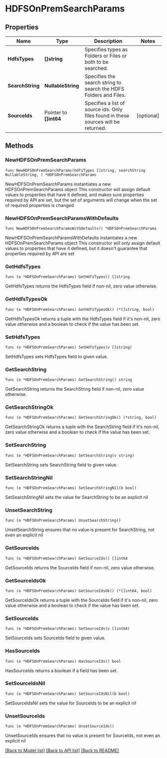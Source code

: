 # HDFSOnPremSearchParams

## Properties

Name | Type | Description | Notes
------------ | ------------- | ------------- | -------------
**HdfsTypes** | **[]string** | Specifies types as Folders or Files or both to be searched. | 
**SearchString** | **NullableString** | Specifies the search string to search the HDFS Folders and Files. | 
**SourceIds** | Pointer to **[]int64** | Specifies a list of source ids. Only files found in these sources will be returned. | [optional] 

## Methods

### NewHDFSOnPremSearchParams

`func NewHDFSOnPremSearchParams(hdfsTypes []string, searchString NullableString, ) *HDFSOnPremSearchParams`

NewHDFSOnPremSearchParams instantiates a new HDFSOnPremSearchParams object
This constructor will assign default values to properties that have it defined,
and makes sure properties required by API are set, but the set of arguments
will change when the set of required properties is changed

### NewHDFSOnPremSearchParamsWithDefaults

`func NewHDFSOnPremSearchParamsWithDefaults() *HDFSOnPremSearchParams`

NewHDFSOnPremSearchParamsWithDefaults instantiates a new HDFSOnPremSearchParams object
This constructor will only assign default values to properties that have it defined,
but it doesn't guarantee that properties required by API are set

### GetHdfsTypes

`func (o *HDFSOnPremSearchParams) GetHdfsTypes() []string`

GetHdfsTypes returns the HdfsTypes field if non-nil, zero value otherwise.

### GetHdfsTypesOk

`func (o *HDFSOnPremSearchParams) GetHdfsTypesOk() (*[]string, bool)`

GetHdfsTypesOk returns a tuple with the HdfsTypes field if it's non-nil, zero value otherwise
and a boolean to check if the value has been set.

### SetHdfsTypes

`func (o *HDFSOnPremSearchParams) SetHdfsTypes(v []string)`

SetHdfsTypes sets HdfsTypes field to given value.


### GetSearchString

`func (o *HDFSOnPremSearchParams) GetSearchString() string`

GetSearchString returns the SearchString field if non-nil, zero value otherwise.

### GetSearchStringOk

`func (o *HDFSOnPremSearchParams) GetSearchStringOk() (*string, bool)`

GetSearchStringOk returns a tuple with the SearchString field if it's non-nil, zero value otherwise
and a boolean to check if the value has been set.

### SetSearchString

`func (o *HDFSOnPremSearchParams) SetSearchString(v string)`

SetSearchString sets SearchString field to given value.


### SetSearchStringNil

`func (o *HDFSOnPremSearchParams) SetSearchStringNil(b bool)`

 SetSearchStringNil sets the value for SearchString to be an explicit nil

### UnsetSearchString
`func (o *HDFSOnPremSearchParams) UnsetSearchString()`

UnsetSearchString ensures that no value is present for SearchString, not even an explicit nil
### GetSourceIds

`func (o *HDFSOnPremSearchParams) GetSourceIds() []int64`

GetSourceIds returns the SourceIds field if non-nil, zero value otherwise.

### GetSourceIdsOk

`func (o *HDFSOnPremSearchParams) GetSourceIdsOk() (*[]int64, bool)`

GetSourceIdsOk returns a tuple with the SourceIds field if it's non-nil, zero value otherwise
and a boolean to check if the value has been set.

### SetSourceIds

`func (o *HDFSOnPremSearchParams) SetSourceIds(v []int64)`

SetSourceIds sets SourceIds field to given value.

### HasSourceIds

`func (o *HDFSOnPremSearchParams) HasSourceIds() bool`

HasSourceIds returns a boolean if a field has been set.

### SetSourceIdsNil

`func (o *HDFSOnPremSearchParams) SetSourceIdsNil(b bool)`

 SetSourceIdsNil sets the value for SourceIds to be an explicit nil

### UnsetSourceIds
`func (o *HDFSOnPremSearchParams) UnsetSourceIds()`

UnsetSourceIds ensures that no value is present for SourceIds, not even an explicit nil

[[Back to Model list]](../README.md#documentation-for-models) [[Back to API list]](../README.md#documentation-for-api-endpoints) [[Back to README]](../README.md)


